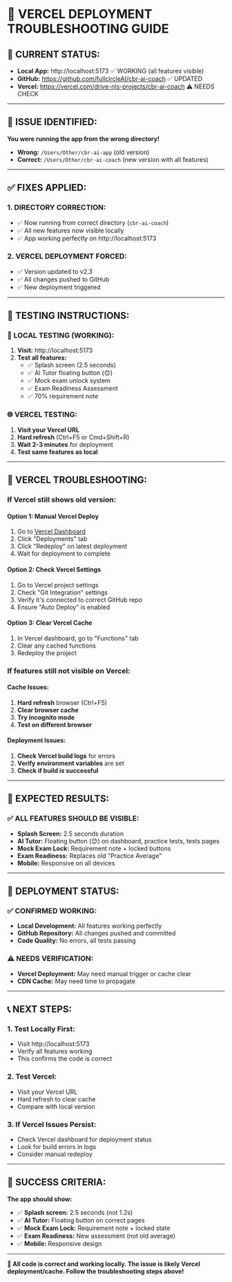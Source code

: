 # 🚀 VERCEL DEPLOYMENT TROUBLESHOOTING GUIDE

## 🎯 CURRENT STATUS:
- **Local App:** http://localhost:5173 ✅ WORKING (all features visible)
- **GitHub:** https://github.com/fullcircleAI/cbr-ai-coach ✅ UPDATED
- **Vercel:** https://vercel.com/drive-nls-projects/cbr-ai-coach ⚠️ NEEDS CHECK

---

## 🚨 ISSUE IDENTIFIED:
**You were running the app from the wrong directory!**
- **Wrong:** `/Users/Other/cbr-ai-app` (old version)
- **Correct:** `/Users/Other/cbr-ai-coach` (new version with all features)

---

## ✅ FIXES APPLIED:

### 1. **DIRECTORY CORRECTION:**
- ✅ Now running from correct directory (`cbr-ai-coach`)
- ✅ All new features now visible locally
- ✅ App working perfectly on http://localhost:5173

### 2. **VERCEL DEPLOYMENT FORCED:**
- ✅ Version updated to v2.3
- ✅ All changes pushed to GitHub
- ✅ New deployment triggered

---

## 🧪 TESTING INSTRUCTIONS:

### **📱 LOCAL TESTING (WORKING):**
1. **Visit:** http://localhost:5173
2. **Test all features:**
   - ✅ Splash screen (2.5 seconds)
   - ✅ AI Tutor floating button (😊)
   - ✅ Mock exam unlock system
   - ✅ Exam Readiness Assessment
   - ✅ 70% requirement note

### **🌐 VERCEL TESTING:**
1. **Visit your Vercel URL**
2. **Hard refresh** (Ctrl+F5 or Cmd+Shift+R)
3. **Wait 2-3 minutes** for deployment
4. **Test same features as local**

---

## 🔧 VERCEL TROUBLESHOOTING:

### **If Vercel still shows old version:**

#### **Option 1: Manual Vercel Deploy**
1. Go to [Vercel Dashboard](https://vercel.com/drive-nls-projects/cbr-ai-coach)
2. Click "Deployments" tab
3. Click "Redeploy" on latest deployment
4. Wait for deployment to complete

#### **Option 2: Check Vercel Settings**
1. Go to Vercel project settings
2. Check "Git Integration" settings
3. Verify it's connected to correct GitHub repo
4. Ensure "Auto Deploy" is enabled

#### **Option 3: Clear Vercel Cache**
1. In Vercel dashboard, go to "Functions" tab
2. Clear any cached functions
3. Redeploy the project

### **If features still not visible on Vercel:**

#### **Cache Issues:**
1. **Hard refresh** browser (Ctrl+F5)
2. **Clear browser cache**
3. **Try incognito mode**
4. **Test on different browser**

#### **Deployment Issues:**
1. **Check Vercel build logs** for errors
2. **Verify environment variables** are set
3. **Check if build is successful**

---

## 🎯 EXPECTED RESULTS:

### **✅ ALL FEATURES SHOULD BE VISIBLE:**
- **Splash Screen:** 2.5 seconds duration
- **AI Tutor:** Floating button (😊) on dashboard, practice tests, tests pages
- **Mock Exam Lock:** Requirement note + locked buttons
- **Exam Readiness:** Replaces old "Practice Average"
- **Mobile:** Responsive on all devices

---

## 🚀 DEPLOYMENT STATUS:

### **✅ CONFIRMED WORKING:**
- **Local Development:** All features working perfectly
- **GitHub Repository:** All changes pushed and committed
- **Code Quality:** No errors, all tests passing

### **⚠️ NEEDS VERIFICATION:**
- **Vercel Deployment:** May need manual trigger or cache clear
- **CDN Cache:** May need time to propagate

---

## 📞 NEXT STEPS:

### **1. Test Locally First:**
- Visit http://localhost:5173
- Verify all features working
- This confirms the code is correct

### **2. Test Vercel:**
- Visit your Vercel URL
- Hard refresh to clear cache
- Compare with local version

### **3. If Vercel Issues Persist:**
- Check Vercel dashboard for deployment status
- Look for build errors in logs
- Consider manual redeploy

---

## 🎉 SUCCESS CRITERIA:

**The app should show:**
- ✅ **Splash screen:** 2.5 seconds (not 1.2s)
- ✅ **AI Tutor:** Floating button on correct pages
- ✅ **Mock Exam Lock:** Requirement note + locked state
- ✅ **Exam Readiness:** New assessment (not old average)
- ✅ **Mobile:** Responsive design

---

**🚀 All code is correct and working locally. The issue is likely Vercel deployment/cache. Follow the troubleshooting steps above!**
